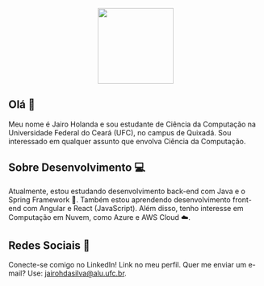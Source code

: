 <p align="center">
  <img src="https://media1.tenor.com/m/yrzeuODrBDYAAAAC/salesman-edit-after-effects-tik-tok-style-salesman-gong-yoo-noding.gif" width="150px" height="150px">
</p>


## Olá 👋

Meu nome é Jairo Holanda e sou estudante de Ciência da Computação na Universidade Federal do Ceará (UFC), no campus de Quixadá. Sou interessado em qualquer assunto que envolva Ciência da Computação.

## Sobre Desenvolvimento 💻

Atualmente, estou estudando desenvolvimento back-end com Java e o Spring Framework 🌱. Também estou aprendendo desenvolvimento front-end com Angular e React (JavaScript). Além disso, tenho interesse em Computação em Nuvem, como Azure e AWS Cloud ☁️.

## Redes Sociais 👥

Conecte-se comigo no LinkedIn! Link no meu perfil. Quer me enviar um e-mail? Use: [jairohdasilva@alu.ufc.br](mailto:jairohdasilva@alu.ufc.br).
